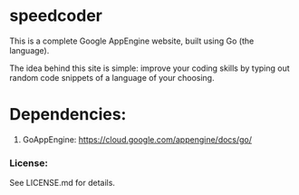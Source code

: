 # speedcoder
This is a complete Google AppEngine website, built using Go (the language).

The idea behind this site is simple: improve your coding skills by typing out random code snippets of a language
of your choosing. 


# Dependencies:
1. GoAppEngine: https://cloud.google.com/appengine/docs/go/

### License:
See LICENSE.md for details.
